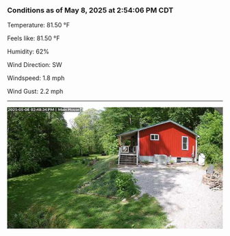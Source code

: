 ### Conditions as of May 8, 2025 at 2:54:06 PM CDT 

Temperature: 81.50 &deg;F

Feels like: 81.50 &deg;F

Humidity: 62%

Wind Direction: SW

Windspeed: 1.8 mph

Wind Gust: 2.2 mph

---

<img src="./images/latest.jpeg"/>

